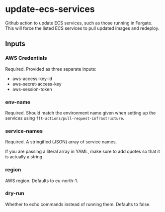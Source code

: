 # update-ecs-services

Github action to update ECS services, such as those running in Fargate.
This will force the listed ECS services to pull updated images and redeploy.

## Inputs

### AWS Credentials

Required. Provided as three separate inputs:

- aws-access-key-id
- aws-secret-access-key
- aws-session-token

### env-name

Required. Should match the environment name given when setting up the services using `fft-actions/pull-request-infrastructure`.

### service-names

Required. A stringified (JSON) array of service names.

If you are passing a literal array in YAML, make sure to add quotes so that it is actually a string.

### region

AWS region. Defaults to eu-north-1.

### dry-run

Whether to echo commands instead of running them. Defaults to false.
